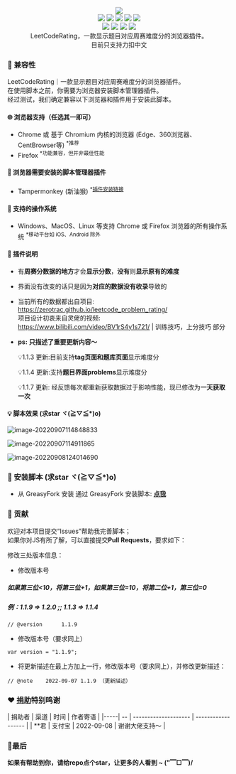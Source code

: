 <p align=center>
<img src="https://cdn.jsdelivr.net/gh/zhang-wangz/LeetCodeRating/images/image-20220907114135476_min.png"/>
  <br>
  <a title="Hits" target="_blank" href="https://github.com/zhang-wangz/LeetCodeRating"><img src="https://hits.b3log.org/zhang-wangz/LeetCodeRating.svg"></a>
  <img src="https://img.shields.io/github/stars/zhang-wangz/LeetCodeRating?style=flat-square"/>
  <img src="https://img.shields.io/github/contributors/zhang-wangz/LeetCodeRating?style=flat-square"/>
  <img src="https://img.shields.io/github/commit-activity/y/zhang-wangz/LeetCodeRating?style=flat-square"/>
  <img src="https://img.shields.io/github/last-commit/zhang-wangz/LeetCodeRating?style=flat-square"/>
  <br>
  <img src="https://img.shields.io/github/issues/zhang-wangz/LeetCodeRating?style=flat-square"/>
  <img src="https://img.shields.io/github/issues-pr/zhang-wangz/LeetCodeRating?style=flat-square"/>
  <img src="https://img.shields.io/github/watchers/zhang-wangz/LeetCodeRating?style=flat-square"/>
  <img src="https://img.shields.io/github/issues-closed/zhang-wangz/LeetCodeRating?style=flat-square"/>
  <br>
  LeetCodeRating，一款显示题目对应周赛难度分的浏览器插件。
  <br>
  目前只支持力扣中文
</p>

### :iphone: 兼容性

LeetCodeRating｜一款显示题目对应周赛难度分的浏览器插件。  
在使用脚本之前，你需要为浏览器安装脚本管理器插件。  
经过测试，我们确定兼容以下浏览器和插件用于安装此脚本。

#### :globe_with_meridians: 浏览器支持（任选其一即可）

* Chrome 或 基于 Chromium 内核的浏览器 (Edge、360浏览器、CentBrowser等) <sup>*推荐</sup>
* Firefox <sup>*功能兼容，但并非最佳性能</sup>

#### :see_no_evil: 浏览器需要安装的脚本管理器插件

* Tampermonkey (新油猴) <sup>*<a href="https://www.tampermonkey.net/">插件安装链接</a></sup>

#### :test_tube: 支持的操作系统

* Windows、MacOS、Linux 等支持 Chrome 或 Firefox 浏览器的所有操作系统 <sup>*移动平台如 iOS、Android 除外</sup>

#### 🐒 插件说明

- 有**周赛分数据的地方**才会**显示分数**，**没有**则**显示原有的难度**

- 界面没有改变的话只是因为**对应的数据没有收录**导致的

- 当前所有的数据都出自项目: https://zerotrac.github.io/leetcode_problem_rating/    <br/>
  项目设计初衷来自灵佬的视频: https://www.bilibili.com/video/BV1rS4y1s721/ | 训练技巧，上分技巧 部分

- **ps: 只描述了重要更新内容～**

  💡1.1.3 更新:目前支持**tag页面和题库页面**显示难度分

  💡1.1.4 更新:支持**题目界面problems**显示难度分

  💡1.1.7 更新: 经反馈每次都重新获取数据过于影响性能，现已修改为**一天获取一次**

#### 💡 脚本效果 (求star ヾ(≧▽≦*)o)

![image-20220907114848833](https://cdn.jsdelivr.net/gh/zhang-wangz/LeetCodeRating/images/1_min.png)

![image-20220907114911865](https://cdn.jsdelivr.net/gh/zhang-wangz/LeetCodeRating/images/2_min.png)

![image-20220908124014690](https://cdn.jsdelivr.net/gh/zhang-wangz/LeetCodeRating/images/image-20220908124014690_min.png)

### :page_facing_up: 安装脚本 (求star ヾ(≧▽≦*)o)

* 从 GreasyFork 安装 通过 GreasyFork
  安装脚本: **[点我](https://greasyfork.org/zh-CN/scripts/450890-leetcoderating-%E6%98%BE%E7%A4%BA%E5%8A%9B%E6%89%A3%E5%91%A8%E8%B5%9B%E9%9A%BE%E5%BA%A6%E5%88%86)**

### :rocket: 贡献

欢迎对本项目提交“Issues”帮助我完善脚本；  
如果你对JS有所了解，可以直接提交**Pull Requests**，要求如下：

修改三处版本信息：

* 修改版本号

##### 如果第三位<10，将第三位+1，如果第三位=10，将第二位+1，第三位=0

##### 例：1.1.9 => 1.2.0 ;; 1.1.3 => 1.1.4

```
// @version      1.1.9
```

* 修改版本号（要求同上）

```
var version = "1.1.9";
```

* 将更新描述在最上方加上一行，修改版本号（要求同上），并修改更新描述：

```
// @note    2022-09-07 1.1.9 （更新描述）
```

### :heart: [捐助](https://www.showdoc.com.cn/2069209189620830)特别鸣谢

| 捐助者 | 渠道 | 时间 | 作者寄语 | |-----| -- | -------------------- | ------------------ | | **君 | 支付宝 | 2022-09-08 | 谢谢大佬支持～ |

### 🍬最后

**如果有帮助到你，请给repo点个star，让更多的人看到 ~ ("▔□▔)/**
